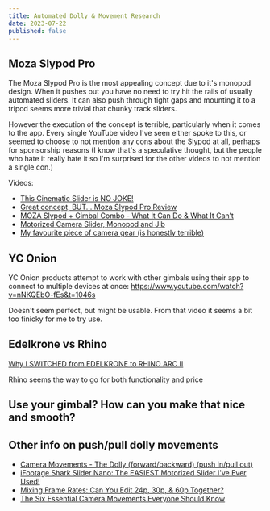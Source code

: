```yaml
---
title: Automated Dolly & Movement Research
date: 2023-07-22
published: false
---
```


## Moza Slypod Pro
The Moza Slypod Pro is the most appealing concept due to it's monopod design. When it pushes out you have no need to try hit the rails of usually automated sliders. It can also push through tight gaps and mounting it to a tripod seems more trivial that chunky track sliders.

However the execution of the concept is terrible, particularly when it comes to the app. Every single YouTube video I've seen either spoke to this, or seemed to choose to not mention any cons about the Slypod at all, perhaps for sponsorship reasons (I know that's a speculative thought, but the people who hate it really hate it so I'm surprised for the other videos to not mention a single con.)

Videos:
- [This Cinematic Slider is NO JOKE!](https://www.youtube.com/watch?v=4lQFoPUgfdc)
- [Great concept, BUT... Moza Slypod Pro Review](https://www.youtube.com/watch?v=vkH95e-8zfQ)
- [MOZA Slypod + Gimbal Combo - What It Can Do & What It Can’t](https://www.youtube.com/watch?v=IRNSvs2iH-M)
- [Motorized Camera Slider, Monopod and Jib](https://www.youtube.com/watch?v=YCDh2hUZpjQ)
- [My favourite piece of camera gear (is honestly terrible)](https://www.youtube.com/watch?v=vGO1XD6EmJM)

## YC Onion
YC Onion products attempt to work with other gimbals using their app to connect to multiple devices at once:
https://www.youtube.com/watch?v=nNKQEbO-fEs&t=1046s

Doesn't seem perfect, but might be usable. From that video it seems a bit too finicky for me to try use.

## Edelkrone vs Rhino
[Why I SWITCHED from EDELKRONE to RHINO ARC II](https://www.youtube.com/watch?v=KIw2OwwOx28)


Rhino seems the way to go for both functionality and price


## Use your gimbal? How can you make that nice and smooth?

## Other info on push/pull dolly movements
- [Camera Movements - The Dolly (forward/backward) (push in/pull out)](https://www.youtube.com/watch?v=Bsaj0jiv_D4)
- [iFootage Shark Slider Nano: The EASIEST Motorized Slider I've Ever Used!](https://www.youtube.com/watch?v=WNpmduFdDGs)
- [Mixing Frame Rates: Can You Edit 24p, 30p, & 60p Together?](https://www.youtube.com/watch?v=qAVfIQ2G7Io)
- [The Six Essential Camera Movements Everyone Should Know
](https://www.youtube.com/watch?v=0cSPmkh6rZ8)